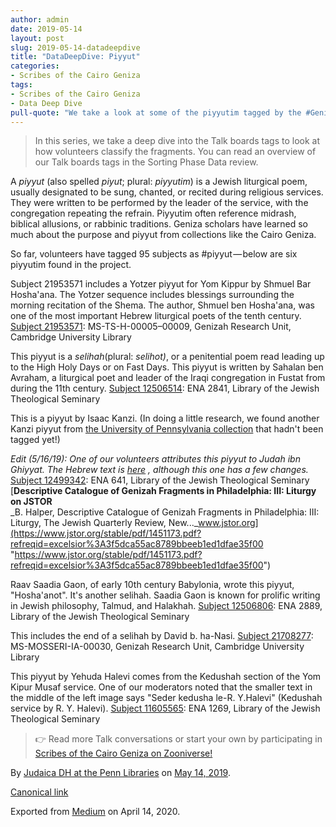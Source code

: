 ```yaml
---
author: admin
date: 2019-05-14
layout: post
slug: 2019-05-14-datadeepdive
title: "DataDeepDive: Piyyut"
categories:
- Scribes of the Cairo Geniza
tags:
- Scribes of the Cairo Geniza
- Data Deep Dive
pull-quote: "We take a look at some of the piyyutim tagged by the #GenizaScribes, looking at different authors and purposes for these liturgical poems.  In this series, we take a deep dive into the Talk boards tags to look at how volunteers classify the fragments."
---
```


> In this series, we take a deep dive into the Talk boards tags to look at how volunteers classify the fragments. You can read an overview of our Talk boards tags in the Sorting Phase Data review.

A _piyyut_ (also spelled _piyut_; plural: _piyyutim_) is a Jewish liturgical poem, usually designated to be sung, chanted, or recited during religious services. They were written to be performed by the leader of the service, with the congregation repeating the refrain. Piyyutim often reference midrash, biblical allusions, or rabbinic traditions. Geniza scholars have learned so much about the purpose and piyyut from collections like the Cairo Geniza.

So far, volunteers have tagged 95 subjects as #piyyut — below are six piyyutim found in the project.

Subject 21953571 includes a Yotzer piyyut for Yom Kippur by Shmuel Bar Hosha'ana. The Yotzer sequence includes blessings surrounding the morning recitation of the Shema. The author, Shmuel ben Hosha'ana, was one of the most important Hebrew liturgical poets of the tenth century.
[Subject 21953571](https://www.zooniverse.org/projects/judaicadh/scribes-of-the-cairo-geniza/talk/subjects/21953571): MS-TS-H-00005–00009, Genizah Research Unit, Cambridge University Library

This piyyut is a _selihah_(plural: _selihot)_, or a penitential poem read leading up to the High Holy Days or on Fast Days. This piyyut is written by Sahalan ben Avraham, a liturgical poet and leader of the Iraqi congregation in Fustat from during the 11th century.
[Subject 12506514](https://www.zooniverse.org/projects/judaicadh/scribes-of-the-cairo-geniza/talk/subjects/12506514): ENA 2841, Library of the Jewish Theological Seminary

This is a piyyut by Isaac Kanzi. (In doing a little research, we found another Kanzi piyyut from [the University of Pennsylvania collection](https://www.zooniverse.org/projects/judaicadh/scribes-of-the-cairo-geniza/talk/subjects/11584108) that hadn't been tagged yet!)

_Edit (5/16/19): One of our volunteers attributes this piyyut to Judah ibn Ghiyyat. The Hebrew text is_ [_here_](http://maagarim.hebrew-academy.org.il/Pages/PMain.aspx?mishibbur=252005) _, although this one has a few changes._
[Subject 12499342](https://www.zooniverse.org/projects/judaicadh/scribes-of-the-cairo-geniza/talk/subjects/12499342): ENA 641, Library of the Jewish Theological Seminary [**Descriptive Catalogue of Genizah Fragments in Philadelphia: III: Liturgy on JSTOR**<br>
_B. Halper, Descriptive Catalogue of Genizah Fragments in Philadelphia: III: Liturgy, The Jewish Quarterly Review, New..._www.jstor.org](https://www.jstor.org/stable/pdf/1451173.pdf?refreqid=excelsior%3A3f5dca55ac8789bbeeb1ed1dfae35f00 "https://www.jstor.org/stable/pdf/1451173.pdf?refreqid=excelsior%3A3f5dca55ac8789bbeeb1ed1dfae35f00")

Raav Saadia Gaon, of early 10th century Babylonia, wrote this piyyut, "Hosha'anot". It's another selihah. Saadia Gaon is known for prolific writing in Jewish philosophy, Talmud, and Halakhah.
[Subject 12506806](https://www.zooniverse.org/projects/judaicadh/scribes-of-the-cairo-geniza/talk/subjects/12506806): ENA 2889, Library of the Jewish Theological Seminary

This includes the end of a selihah by David b. ha-Nasi.
[Subject 21708277](https://www.zooniverse.org/projects/judaicadh/scribes-of-the-cairo-geniza/talk/subjects/21708277): MS-MOSSERI-IA-00030, Genizah Research Unit, Cambridge University Library

This piyyut by Yehuda Halevi comes from the Kedushah section of the Yom Kipur Musaf service. One of our moderators noted that the smaller text in the middle of the left image says "Seder kedusha le-R. Y.Halevi" (Kedushah service by R. Y. Halevi).
[Subject 11605565](https://www.zooniverse.org/projects/judaicadh/scribes-of-the-cairo-geniza/talk/subjects/11605565): ENA 1269, Library of the Jewish Theological Seminary
> 👉 Read more Talk conversations or start your own by participating in [Scribes of the Cairo Geniza on Zooniverse!](http://scribesofthecairogeniza.org)

By [Judaica DH at the Penn Libraries](https://medium.com/@judaicadh) on [<time>May 14, 2019</time>](https://medium.com/p/2236ddcd977b).

[Canonical link](https://medium.com/@judaicadh/datadeepdive-piyyut-2236ddcd977b)

Exported from [Medium](https://medium.com) on April 14, 2020.
